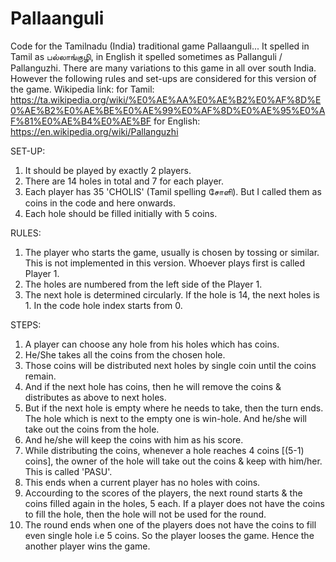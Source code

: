 # Pallaanguli
Code for the Tamilnadu (India) traditional game Pallaanguli...
It spelled in Tamil as பல்லாங்குழி, in English it spelled sometimes as Pallanguli / Pallanguzhi.
There are many variations to this game in all over south India.
However the following rules and set-ups are considered for this version of the game.
Wikipedia link: 
for Tamil: https://ta.wikipedia.org/wiki/%E0%AE%AA%E0%AE%B2%E0%AF%8D%E0%AE%B2%E0%AE%BE%E0%AE%99%E0%AF%8D%E0%AE%95%E0%AF%81%E0%AE%B4%E0%AE%BF
for English: https://en.wikipedia.org/wiki/Pallanguzhi

SET-UP:
1. It should be played by exactly 2 players.
2. There are 14 holes in total and 7 for each player.
3. Each player has 35 'CHOLIS' (Tamil spelling சோளி). But I called them as coins in the code and here onwards.
4. Each hole should be filled initially with 5 coins.

RULES:
1. The player who starts the game, usually is chosen by tossing or similar. This is not implemented in this version. Whoever plays first is called Player 1.
2. The holes are numbered from the left side of the Player 1.
3. The next hole is determined circularly. If the hole is 14, the next holes is 1. In the code hole index starts from 0.

STEPS:
1. A player can choose any hole from his holes which has coins.
2. He/She takes all the coins from the chosen hole.
3. Those coins will be distributed next holes by single coin until the coins remain.
4. And if the next hole has coins, then he will remove the coins & distributes as above to next holes.
5. But if the next hole is empty where he needs to take, then the turn ends. The hole which is next to the empty one is win-hole. And he/she will take out the coins from the hole.
6. And he/she will keep the coins with him as his score.
7. While distributing the coins, whenever a hole reaches 4 coins [(5-1) coins], the owner of the hole will take out the coins & keep with him/her. This is called 'PASU'.
8. This ends when a current player has no holes with coins.
9. Accourding to the scores of the players, the next round starts & the coins filled again in the holes, 5 each. If a player does not have the coins to fill the hole, then the hole will not be used for the round.
10. The round ends when one of the players does not have the coins to fill even single hole i.e 5 coins. So the player looses the game. Hence the another player wins the game.

